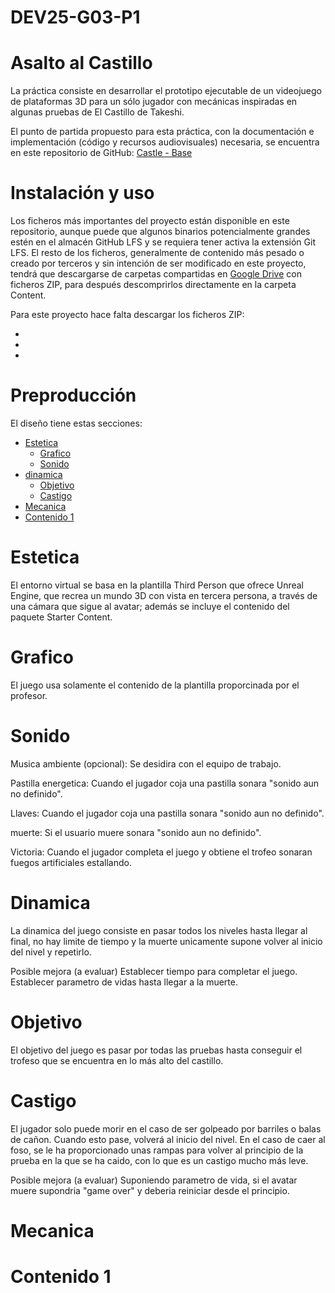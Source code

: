 # DEV25-G03-P1


# Asalto al Castillo

La práctica consiste en desarrollar el prototipo ejecutable de un videojuego de plataformas 3D para un sólo jugador con mecánicas inspiradas en algunas pruebas de El Castillo de Takeshi.

El punto de partida propuesto para esta práctica, con la documentación e implementación (código y recursos audiovisuales) necesaria, se encuentra en este repositorio de GitHub: [Castle - Base](https://github.com/narratech/castle-base)

# Instalación y uso

Los ficheros más importantes del proyecto están disponible en este repositorio, aunque puede que algunos binarios potencialmente grandes estén en el almacén GitHub LFS y se requiera tener activa la extensión Git LFS. El resto de los ficheros, generalmente de contenido más pesado o creado por terceros y sin intención de ser modificado en este proyecto, tendrá que descargarse de carpetas compartidas en [Google Drive](https://drive.google.com/drive/folders/1TfoB5S3yQw49-onoFfn0q79PTfk2RoSE) con ficheros ZIP, para después descomprirlos directamente en la carpeta Content.

Para este proyecto hace falta descargar los ficheros ZIP:

- 
- 
-
 
# Preproducción

El diseño tiene estas secciones:

- [Estetica]()
    - [Grafico]()
    - [Sonido]()
- [dinamica]()
    - [Objetivo]()
    - [Castigo]()
- [Mecanica]()
- [Contenido 1]()

# Estetica

El entorno virtual se basa en la plantilla Third Person que ofrece Unreal Engine, que recrea un mundo 3D con vista en tercera persona, a través de una cámara que sigue al avatar; además se incluye el contenido del paquete Starter Content.

# Grafico

El juego usa solamente el contenido de la plantilla proporcinada por el profesor.

# Sonido

Musica ambiente (opcional): Se desidira con el equipo de trabajo.

Pastilla energetica: Cuando el jugador coja una pastilla sonara "sonido aun no definido".

Llaves: Cuando el jugador coja una pastilla sonara "sonido aun no definido".

muerte: Si el usuario muere sonara "sonido aun no definido".

Victoria: Cuando el jugador completa el juego y obtiene el trofeo sonaran fuegos artificiales estallando. 

# Dinamica

La dinamica del juego consiste en pasar todos los niveles hasta llegar al final, no hay limite de tiempo y la muerte unicamente supone volver al inicio del nivel y repetirlo.

Posible mejora (a evaluar)
Establecer tiempo para completar el juego.
Establecer parametro de vidas hasta llegar a la muerte. 

# Objetivo

El objetivo del juego es pasar por todas las pruebas hasta conseguir el trofeso que se encuentra en lo más alto del castillo.

# Castigo

El jugador solo puede morir en el caso de ser golpeado por barriles o balas de cañon. Cuando esto pase, volverá al inicio del nivel. En el caso de caer al foso, se le ha proporcionado unas rampas para volver al principio de la prueba en la que se ha caido, con lo que es un castigo mucho más leve.

Posible mejora (a evaluar)
Suponiendo parametro de vida, si el avatar muere supondria "game over" y deberia reiniciar desde el principio.

# Mecanica

# Contenido 1
